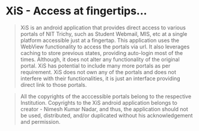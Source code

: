 # XiS - Access at fingertips...

> XiS is an android application that provides direct access to various portals of NIT Trichy, such as Student Webmail, MIS, etc at a single platform accessible just at a fingertap.
> This application uses the WebView functionality to access the portals via url.
> It also leverages caching to store previous states, providing auto-login most of the times. Although, it does not alter any functionality of the original portal.
> XiS has potential to include many more portals as per requirement.
> XiS does not own any of the portals and does not interfere with their functionalities, it is just an interface providing direct link to those portals.

> All the copyrights of the acccessible portals belong to the respective Institution. Copyrights to the XiS android application belongs to creator - Nimesh Kumar Nadar, and thus, the application should not be used, distributed, and/or duplicated without his acknowledgement and permission.
